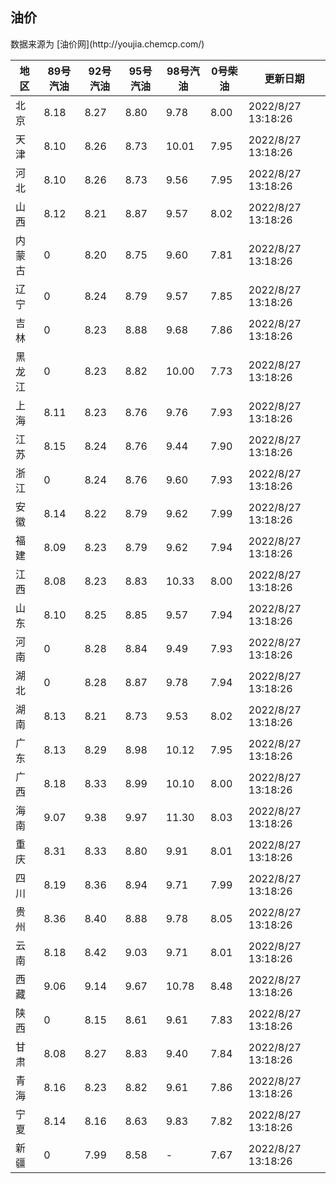 
<!DOCTYPE html>
<html lang="zh-cn">
<head>
<link href="https://cdn.jsdelivr.net/gh/RookieFanzk/link/github.css" rel="stylesheet">
</head>

<body>
<h2>油价</h2>
<p>数据来源为 [油价网](http://youjia.chemcp.com/) </p>
<table>
<thead>
<tr>
<th>地区</th>
<th>89号汽油</th>
<th>92号汽油</th>
<th>95号汽油</th>
<th>98号汽油</th>
<th>0号柴油</th>
<th>更新日期</th>
</tr>
</thead>
<tbody>
<tr>
<td>北京</td>
<td>8.18</td>
<td>8.27</td>
<td>8.80</td>
<td>9.78</td>
<td>8.00</td>
<td>2022/8/27 13:18:26</td>
</tr>
<tr>
<td>天津</td>
<td>8.10</td>
<td>8.26</td>
<td>8.73</td>
<td>10.01</td>
<td>7.95</td>
<td>2022/8/27 13:18:26</td>
</tr>
<tr>
<td>河北</td>
<td>8.10</td>
<td>8.26</td>
<td>8.73</td>
<td>9.56</td>
<td>7.95</td>
<td>2022/8/27 13:18:26</td>
</tr>
<tr>
<td>山西</td>
<td>8.12</td>
<td>8.21</td>
<td>8.87</td>
<td>9.57</td>
<td>8.02</td>
<td>2022/8/27 13:18:26</td>
</tr>
<tr>
<td>内蒙古</td>
<td>0</td>
<td>8.20</td>
<td>8.75</td>
<td>9.60</td>
<td>7.81</td>
<td>2022/8/27 13:18:26</td>
</tr>
<tr>
<td>辽宁</td>
<td>0</td>
<td>8.24</td>
<td>8.79</td>
<td>9.57</td>
<td>7.85</td>
<td>2022/8/27 13:18:26</td>
</tr>
<tr>
<td>吉林</td>
<td>0</td>
<td>8.23</td>
<td>8.88</td>
<td>9.68</td>
<td>7.86</td>
<td>2022/8/27 13:18:26</td>
</tr>
<tr>
<td>黑龙江</td>
<td>0</td>
<td>8.23</td>
<td>8.82</td>
<td>10.00</td>
<td>7.73</td>
<td>2022/8/27 13:18:26</td>
</tr>
<tr>
<td>上海</td>
<td>8.11</td>
<td>8.23</td>
<td>8.76</td>
<td>9.76</td>
<td>7.93</td>
<td>2022/8/27 13:18:26</td>
</tr>
<tr>
<td>江苏</td>
<td>8.15</td>
<td>8.24</td>
<td>8.76</td>
<td>9.44</td>
<td>7.90</td>
<td>2022/8/27 13:18:26</td>
</tr>
<tr>
<td>浙江</td>
<td>0</td>
<td>8.24</td>
<td>8.76</td>
<td>9.60</td>
<td>7.93</td>
<td>2022/8/27 13:18:26</td>
</tr>
<tr>
<td>安徽</td>
<td>8.14</td>
<td>8.22</td>
<td>8.79</td>
<td>9.62</td>
<td>7.99</td>
<td>2022/8/27 13:18:26</td>
</tr>
<tr>
<td>福建</td>
<td>8.09</td>
<td>8.23</td>
<td>8.79</td>
<td>9.62</td>
<td>7.94</td>
<td>2022/8/27 13:18:26</td>
</tr>
<tr>
<td>江西</td>
<td>8.08</td>
<td>8.23</td>
<td>8.83</td>
<td>10.33</td>
<td>8.00</td>
<td>2022/8/27 13:18:26</td>
</tr>
<tr>
<td>山东</td>
<td>8.10</td>
<td>8.25</td>
<td>8.85</td>
<td>9.57</td>
<td>7.94</td>
<td>2022/8/27 13:18:26</td>
</tr>
<tr>
<td>河南</td>
<td>0</td>
<td>8.28</td>
<td>8.84</td>
<td>9.49</td>
<td>7.93</td>
<td>2022/8/27 13:18:26</td>
</tr>
<tr>
<td>湖北</td>
<td>0</td>
<td>8.28</td>
<td>8.87</td>
<td>9.78</td>
<td>7.94</td>
<td>2022/8/27 13:18:26</td>
</tr>
<tr>
<td>湖南</td>
<td>8.13</td>
<td>8.21</td>
<td>8.73</td>
<td>9.53</td>
<td>8.02</td>
<td>2022/8/27 13:18:26</td>
</tr>
<tr>
<td>广东</td>
<td>8.13</td>
<td>8.29</td>
<td>8.98</td>
<td>10.12</td>
<td>7.95</td>
<td>2022/8/27 13:18:26</td>
</tr>
<tr>
<td>广西</td>
<td>8.18</td>
<td>8.33</td>
<td>8.99</td>
<td>10.10</td>
<td>8.00</td>
<td>2022/8/27 13:18:26</td>
</tr>
<tr>
<td>海南</td>
<td>9.07</td>
<td>9.38</td>
<td>9.97</td>
<td>11.30</td>
<td>8.03</td>
<td>2022/8/27 13:18:26</td>
</tr>
<tr>
<td>重庆</td>
<td>8.31</td>
<td>8.33</td>
<td>8.80</td>
<td>9.91</td>
<td>8.01</td>
<td>2022/8/27 13:18:26</td>
</tr>
<tr>
<td>四川</td>
<td>8.19</td>
<td>8.36</td>
<td>8.94</td>
<td>9.71</td>
<td>7.99</td>
<td>2022/8/27 13:18:26</td>
</tr>
<tr>
<td>贵州</td>
<td>8.36</td>
<td>8.40</td>
<td>8.88</td>
<td>9.78</td>
<td>8.05</td>
<td>2022/8/27 13:18:26</td>
</tr>
<tr>
<td>云南</td>
<td>8.18</td>
<td>8.42</td>
<td>9.03</td>
<td>9.71</td>
<td>8.01</td>
<td>2022/8/27 13:18:26</td>
</tr>
<tr>
<td>西藏</td>
<td>9.06</td>
<td>9.14</td>
<td>9.67</td>
<td>10.78</td>
<td>8.48</td>
<td>2022/8/27 13:18:26</td>
</tr>
<tr>
<td>陕西</td>
<td>0</td>
<td>8.15</td>
<td>8.61</td>
<td>9.61</td>
<td>7.83</td>
<td>2022/8/27 13:18:26</td>
</tr>
<tr>
<td>甘肃</td>
<td>8.08</td>
<td>8.27</td>
<td>8.83</td>
<td>9.40</td>
<td>7.84</td>
<td>2022/8/27 13:18:26</td>
</tr>
<tr>
<td>青海</td>
<td>8.16</td>
<td>8.23</td>
<td>8.82</td>
<td>9.61</td>
<td>7.86</td>
<td>2022/8/27 13:18:26</td>
</tr>
<tr>
<td>宁夏</td>
<td>8.14</td>
<td>8.16</td>
<td>8.63</td>
<td>9.83</td>
<td>7.82</td>
<td>2022/8/27 13:18:26</td>
</tr>
<tr>
<td>新疆</td>
<td>0</td>
<td>7.99</td>
<td>8.58</td>
<td>-</td>
<td>7.67</td>
<td>2022/8/27 13:18:26</td>
</tr>
</tbody>
</table>
</body>
</html>
